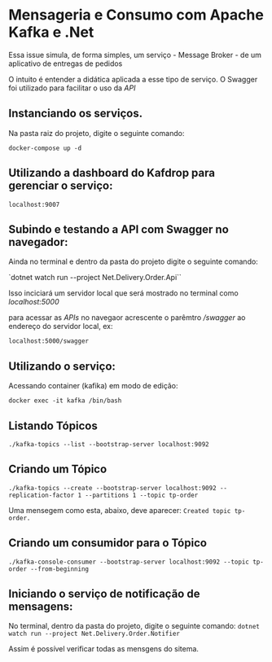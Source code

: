 # Mensageria e Consumo com Apache Kafka e .Net

Essa issue simula, de forma simples, um serviço - Message Broker - de um aplicativo de entregas de pedidos

O intuito é entender a didática aplicada a esse tipo de serviço. O Swagger foi utilizado para facilitar o uso da _API_

## Instanciando os serviços.

Na pasta raiz do projeto, digite o seguinte comando:

`docker-compose up -d`



## Utilizando a dashboard do Kafdrop para gerenciar o serviço:

`localhost:9007`



## Subindo e testando a API com Swagger no navegador:

Ainda no terminal e dentro da pasta do projeto digite o seguinte comando:

`dotnet watch run --project Net.Delivery.Order.Api``

Isso inciciará um servidor local  que será mostrado no terminal como _localhost:5000_

para acessar as _APIs_ no navegaor acrescente o parêmtro _/swagger_ ao endereço do servidor local, ex:

`localhost:5000/swagger`



## Utilizando o serviço:

Acessando container (kafika) em modo de edição:

`docker exec -it kafka /bin/bash`



## Listando Tópicos

`./kafka-topics --list --bootstrap-server localhost:9092`



## Criando um Tópico

`./kafka-topics --create --bootstrap-server localhost:9092 --replication-factor 1 --partitions 1 --topic tp-order`

Uma mensegem como esta, abaixo, deve aparecer:
`Created topic tp-order.`



## Criando um consumidor para o Tópico

`./kafka-console-consumer --bootstrap-server localhost:9092 --topic tp-order --from-beginning`



## Iniciando o serviço de notificação de mensagens:

No terminal, dentro da pasta do projeto, digite o seguinte comando:
`dotnet watch run --project Net.Delivery.Order.Notifier`

Assim é possível verificar todas as mensgens do sitema.
